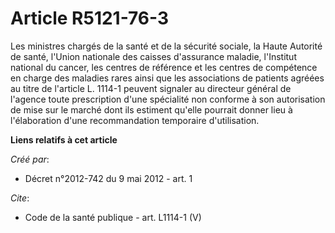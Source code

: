 # Article R5121-76-3

Les ministres chargés de la santé et de la sécurité sociale, la Haute Autorité de santé, l'Union nationale des caisses
d'assurance maladie, l'Institut national du cancer, les centres de référence et les centres de compétence en charge des
maladies rares ainsi que les associations de patients agréées au titre de l'article L. 1114-1 peuvent signaler au directeur
général de l'agence toute prescription d'une spécialité non conforme à son autorisation de mise sur le marché dont ils
estiment qu'elle pourrait donner lieu à l'élaboration d'une recommandation temporaire d'utilisation.

**Liens relatifs à cet article**

_Créé par_:

  - Décret n°2012-742 du 9 mai 2012 - art. 1

_Cite_:

  - Code de la santé publique - art. L1114-1 (V)
